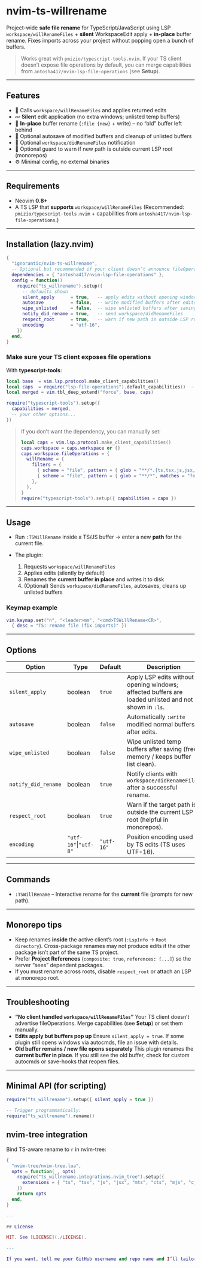 # nvim-ts-willrename

Project-wide **safe file rename** for TypeScript/JavaScript using LSP
`workspace/willRenameFiles` + **silent** WorkspaceEdit apply + **in-place** buffer rename.
Fixes imports across your project without popping open a bunch of buffers.

> Works great with `pmizio/typescript-tools.nvim`.
> If your TS client doesn’t expose file operations by default, you can merge capabilities from `antosha417/nvim-lsp-file-operations` (see **Setup**).

---

## Features

* 🔁 Calls `workspace/willRenameFiles` and applies returned edits
* 💤 **Silent** edit application (no extra windows; unlisted temp buffers)
* 📝 **In-place** buffer rename (`:file {new}` + write) – no “old” buffer left behind
* 💾 Optional autosave of modified buffers and cleanup of unlisted buffers
* 📣 Optional `workspace/didRenameFiles` notification
* 🧭 Optional guard to warn if new path is outside current LSP root (monorepos)
* ⚙️ Minimal config, no external binaries

---

## Requirements

* Neovim **0.8+**
* A TS LSP that **supports** `workspace/willRenameFiles`
  (Recommended: `pmizio/typescript-tools.nvim` + capabilities from
  `antosha417/nvim-lsp-file-operations`.)

---

## Installation (lazy.nvim)

```lua
{
  "ignorantic/nvim-ts-willrename",
  -- Optional but recommended if your client doesn’t announce fileOperations:
  dependencies = { "antosha417/nvim-lsp-file-operations" },
  config = function()
    require("ts_willrename").setup({
      -- defaults shown
      silent_apply      = true,   -- apply edits without opening windows
      autosave          = false,  -- write modified buffers after edits
      wipe_unlisted     = false,  -- wipe unlisted buffers after saving
      notify_did_rename = true,   -- send workspace/didRenameFiles
      respect_root      = true,   -- warn if new path is outside LSP root
      encoding          = "utf-16",
    })
  end,
}
```

### Make sure your TS client exposes file operations

With **typescript-tools**:

```lua
local base  = vim.lsp.protocol.make_client_capabilities()
local caps  = require("lsp-file-operations").default_capabilities()  -- from antosha417/nvim-lsp-file-operations
local merged = vim.tbl_deep_extend("force", base, caps)

require("typescript-tools").setup({
  capabilities = merged,
  -- your other options...
})
```

> If you don’t want the dependency, you can manually set:
>
> ```lua
> local caps = vim.lsp.protocol.make_client_capabilities()
> caps.workspace = caps.workspace or {}
> caps.workspace.fileOperations = {
>   willRename = {
>     filters = {
>       { scheme = "file", pattern = { glob = "**/*.{ts,tsx,js,jsx,mts,cts,mjs,cjs}", matches = "file" } },
>       { scheme = "file", pattern = { glob = "**/*", matches = "folder" } },
>     },
>   },
> }
> require("typescript-tools").setup({ capabilities = caps })
> ```

---

## Usage

* Run `:TSWillRename` inside a TS/JS buffer → enter a new **path** for the current file.
* The plugin:

  1. Requests `workspace/willRenameFiles`
  2. Applies edits (silently by default)
  3. Renames the **current buffer in place** and writes it to disk
  4. (Optional) Sends `workspace/didRenameFiles`, autosaves, cleans up unlisted buffers

### Keymap example

```lua
vim.keymap.set("n", "<leader>mm", "<cmd>TSWillRename<CR>",
  { desc = "TS: rename file (fix imports)" })
```

---

## Options

| Option              | Type                  | Default    | Description                                                                                           |
| ------------------- | --------------------- | ---------- | ----------------------------------------------------------------------------------------------------- |
| `silent_apply`      | boolean               | `true`     | Apply LSP edits without opening windows; affected buffers are loaded unlisted and not shown in `:ls`. |
| `autosave`          | boolean               | `false`    | Automatically `:write` modified normal buffers after edits.                                           |
| `wipe_unlisted`     | boolean               | `false`    | Wipe unlisted temp buffers after saving (frees memory / keeps buffer list clean).                     |
| `notify_did_rename` | boolean               | `true`     | Notify clients with `workspace/didRenameFiles` after a successful rename.                             |
| `respect_root`      | boolean               | `true`     | Warn if the target path is outside the current LSP root (helpful in monorepos).                       |
| `encoding`          | `"utf-16"`\|`"utf-8"` | `"utf-16"` | Position encoding used by TS edits (TS uses UTF-16).                                                  |

---

## Commands

* `:TSWillRename` – Interactive rename for the **current** file (prompts for new path).

---

## Monorepo tips

* Keep renames **inside** the active client’s root (`:LspInfo` → `Root directory`).
  Cross-package renames may not produce edits if the other package isn’t part of the same TS project.
* Prefer **Project References** (`composite: true`, `references: [...]`) so the server “sees” dependent packages.
* If you must rename across roots, disable `respect_root` or attach an LSP at monorepo root.

---

## Troubleshooting

* **“No client handled `workspace/willRenameFiles`”**
  Your TS client doesn’t advertise fileOperations. Merge capabilities (see **Setup**) or set them manually.
* **Edits apply but buffers pop up**
  Ensure `silent_apply = true`. If some plugin still opens windows via autocmds, file an issue with details.
* **Old buffer remains / new file opens separately**
  This plugin renames the **current buffer in place**. If you still see the old buffer, check for custom autocmds or save-hooks that reopen files.

---

## Minimal API (for scripting)

```lua
require("ts_willrename").setup({ silent_apply = true })

-- Trigger programmatically:
require("ts_willrename").rename()
```

## nvim-tree integration

Bind TS-aware rename to `r` in nvim-tree:

```lua
{
  "nvim-tree/nvim-tree.lua",
  opts = function(_, opts)
    require("ts_willrename.integrations.nvim_tree").setup({
      extensions = { "ts", "tsx", "js", "jsx", "mts", "cts", "mjs", "cjs" }, -- optional filter
    })
    return opts
  end,
}

---

## License

MIT. See [LICENSE](./LICENSE).

---

If you want, tell me your GitHub username and repo name and I’ll tailor the install snippet (`"ignorantic/nvim-ts-willrename"`) and add a short badge block.

